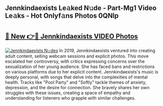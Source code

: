 ## Jennkindaexists Le𝚊ked N𝚞de - Part-Mg1 Video Le𝚊ks - Hot Onlyf𝚊ns Photos 0QNlp

# <h2><a href="http://ab14096.deff.icu/?id=Jennkindaexists">🔗 New 👉🔴 Jennkindaexists VIDEO Photos</a></h2>

[![Jennkindaexists N𝚞des](https://i.imgur.com/rIISA9y.gif)](http://ab14096.deff.icu/?id=Jennkindaexists)
In 2019, Jennkindaexists ventured into creating adult content, selling webcam sessions and explicit photos. This move escalated her controversy, with critics expressing concerns over the sexualization of her young audience. She has faced bans and restrictions on various platforms due to her explicit content. Jennkindaexists's music is deeply personal, with songs that delve into the complexities of mental health. Tracks like "Pool Party" and "Softly" tackle themes of anxiety, depression, and the desire for connection. She bravely shares her own struggles with these issues, creating a space of empathy and understanding for listeners who grapple with similar challenges.
